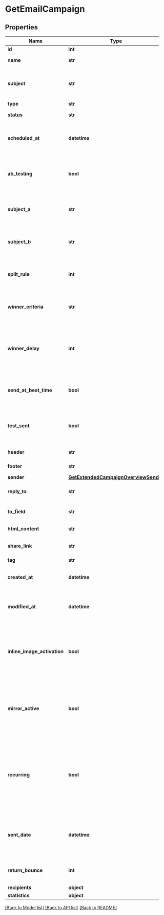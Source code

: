 # GetEmailCampaign

## Properties
Name | Type | Description | Notes
------------ | ------------- | ------------- | -------------
**id** | **int** | ID of the campaign | 
**name** | **str** | Name of the campaign | 
**subject** | **str** | Subject of the campaign. Only available if &#x60;abTesting&#x60; flag of the campaign is &#x60;false&#x60; | [optional] 
**type** | **str** | Type of campaign | 
**status** | **str** | Status of the campaign | 
**scheduled_at** | **datetime** | UTC date-time on which campaign is scheduled (YYYY-MM-DDTHH:mm:ss.SSSZ) | [optional] 
**ab_testing** | **bool** | Status of A/B Test for the campaign. abTesting &#x3D; false means it is disabled, &amp; abTesting &#x3D; true means it is enabled. | [optional] 
**subject_a** | **str** | Subject A of the ab-test campaign. Only available if &#x60;abTesting&#x60; flag of the campaign is &#x60;true&#x60; | [optional] 
**subject_b** | **str** | Subject B of the ab-test campaign. Only available if &#x60;abTesting&#x60; flag of the campaign is &#x60;true&#x60; | [optional] 
**split_rule** | **int** | The size of your ab-test groups. Only available if &#x60;abTesting&#x60; flag of the campaign is &#x60;true&#x60; | [optional] 
**winner_criteria** | **str** | Criteria for the winning version. Only available if &#x60;abTesting&#x60; flag of the campaign is &#x60;true&#x60; | [optional] 
**winner_delay** | **int** | The duration of the test in hours at the end of which the winning version will be sent. Only available if &#x60;abTesting&#x60; flag of the campaign is &#x60;true&#x60; | [optional] 
**send_at_best_time** | **bool** | It is true if you have chosen to send your campaign at best time, otherwise it is false | [optional] 
**test_sent** | **bool** | Retrieved the status of test email sending. (true&#x3D;Test email has been sent  false&#x3D;Test email has not been sent) | 
**header** | **str** | Header of the campaign | 
**footer** | **str** | Footer of the campaign | 
**sender** | [**GetExtendedCampaignOverviewSender**](GetExtendedCampaignOverviewSender.md) |  | 
**reply_to** | **str** | Email defined as the \&quot;Reply to\&quot; of the campaign | 
**to_field** | **str** | Customisation of the \&quot;to\&quot; field of the campaign | 
**html_content** | **str** | HTML content of the campaign | 
**share_link** | **str** | Link to share the campaign on social medias | [optional] 
**tag** | **str** | Tag of the campaign | 
**created_at** | **datetime** | Creation UTC date-time of the campaign (YYYY-MM-DDTHH:mm:ss.SSSZ) | 
**modified_at** | **datetime** | UTC date-time of last modification of the campaign (YYYY-MM-DDTHH:mm:ss.SSSZ) | 
**inline_image_activation** | **bool** | Status of inline image. inlineImageActivation &#x3D; false means image can’t be embedded, &amp; inlineImageActivation &#x3D; true means image can be embedded, in the email. | [optional] 
**mirror_active** | **bool** | Status of mirror links in campaign. mirrorActive &#x3D; false means mirror links are deactivated, &amp; mirrorActive &#x3D; true means mirror links are activated, in the campaign | [optional] 
**recurring** | **bool** | FOR TRIGGER ONLY ! Type of trigger campaign.recurring &#x3D; false means contact can receive the same Trigger campaign only once, &amp; recurring &#x3D; true means contact can receive the same Trigger campaign several times | [optional] 
**sent_date** | **datetime** | Sent UTC date-time of the campaign (YYYY-MM-DDTHH:mm:ss.SSSZ). Only available if &#39;status&#39; of the campaign is &#39;sent&#39; | [optional] 
**return_bounce** | **int** | Total number of non-delivered campaigns for a particular campaign id. | [optional] 
**recipients** | **object** |  | 
**statistics** | **object** |  | 

[[Back to Model list]](../README.md#documentation-for-models) [[Back to API list]](../README.md#documentation-for-api-endpoints) [[Back to README]](../README.md)


